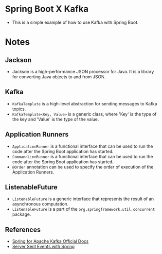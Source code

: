 # Spring Boot X Kafka
- This is a simple example of how to use Kafka with Spring Boot.

# Notes

## Jackson
- Jackson is a high-performance JSON processor for Java. It is a library for converting Java objects to and from JSON.

## Kafka
- `KafkaTemplate` is a high-level abstraction for sending messages to Kafka topics.
- `KafkaTemplate<Key, Value>` is a generic class, where 'Key' is the type of the key and 'Value' is the type of the value.

## Application Runners
- `ApplicationRunner` is a functional interface that can be used to run the code after the Spring Boot application has started.
- `CommandLineRunner` is a functional interface that can be used to run the code after the Spring Boot application has started.
- `@Order` annotation can be used to specify the order of execution of the Application Runners.

## ListenableFuture
- `ListenableFuture` is a generic interface that represents the result of an asynchronous computation.
- `ListenableFuture` is a part of the `org.springframework.util.concurrent` package.

## References
- [Spring for Apache Kafka Official Docs](https://docs.spring.io/spring-kafka/reference/kafka.html)
- [Server Sent Events with Spring](https://www.baeldung.com/spring-server-sent-events)

